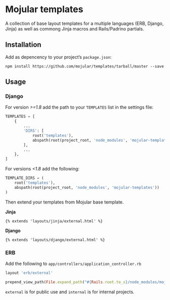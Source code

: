 # Mojular templates

A collection of base layout templates for a multiple languages (ERB, Django, Jinja) as well as commong Jinja macros and Rails/Padrino partials.

## Installation

Add as depencency to your project’s `package.json`:

```
npm install https://github.com/mojular/templates/tarball/master --save
```

## Usage

### Django

For version *>=1.8* add the path to your `TEMPLATES` list in the settings file:

```py
TEMPLATES = [
    {
        ...
        'DIRS': [
            root('templates'),
            abspath(root(project_root, 'node_modules', 'mojular-templates')),
        ],
        ...
    },
]
```

For versions *<1.8* add the following:

```py
TEMPLATE_DIRS = (
    root('templates'),
    abspath(root(project_root, 'node_modules', 'mojular-templates'))
)
```

Then extend your templates from Mojular base template.

**Jinja**

```jinja
{% extends 'layouts/jinja/external.html' %}
```

**Django**
```jinja
{% extends 'layouts/django/external.html' %}

```

### ERB

Add the following to `app/controllers/application_controller.rb`

```ruby
layout 'erb/external'

prepend_view_path(File.expand_path("#{Rails.root.to_s}/node_modules/mojular-templates"))
```

`external` is for public use and `internal` is for internal projects.

